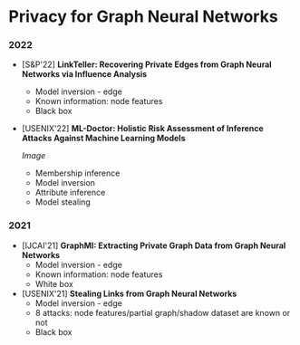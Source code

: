 # Privacy for Graph Neural Networks

### 2022

- \[S&P'22\] **LinkTeller: Recovering Private Edges from Graph Neural Networks via Influence Analysis**
    - Model inversion - edge
    - Known information: node features
    - Black box
- \[USENIX'22\] **ML-Doctor: Holistic Risk Assessment of Inference Attacks Against Machine Learning Models**
    
    *Image*
    
    - Membership inference
    - Model inversion
    - Attribute inference
    - Model stealing

### 2021

- \[IJCAI'21\] **GraphMI: Extracting Private Graph Data from Graph Neural Networks**
    - Model inversion - edge
    - Known information: node features
    - White box
- \[USENIX'21\] **Stealing Links from Graph Neural Networks**
    - Model inversion - edge
    - 8 attacks: node features/partial graph/shadow dataset are known or not
    - Black box
